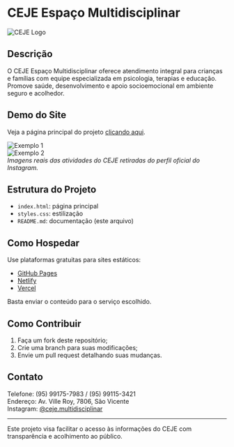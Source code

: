 # CEJE Espaço Multidisciplinar

![CEJE Logo](https://instagram.com/ceje.multidisciplinar/logo.jpg)  

## Descrição  
O CEJE Espaço Multidisciplinar oferece atendimento integral para crianças e famílias com equipe especializada em psicologia, terapias e educação. Promove saúde, desenvolvimento e apoio socioemocional em ambiente seguro e acolhedor.

## Demo do Site  
Veja a página principal do projeto [clicando aqui](https://seulink.github.io/ceje-espaco-multidisciplinar).  

![Exemplo 1](https://instagram.com/p/DP3xFBBjrTw/media/?size=l)  
![Exemplo 2](https://instagram.com/p/DGdRhSRu5wI/media/?size=l)  
*Imagens reais das atividades do CEJE retiradas do perfil oficial do Instagram.*

## Estrutura do Projeto  
- `index.html`: página principal  
- `styles.css`: estilização  
- `README.md`: documentação (este arquivo)  

## Como Hospedar  
Use plataformas gratuitas para sites estáticos:  
- [GitHub Pages](https://pages.github.com/)  
- [Netlify](https://www.netlify.com/)  
- [Vercel](https://vercel.com/)  

Basta enviar o conteúdo para o serviço escolhido.

## Como Contribuir  
1. Faça um fork deste repositório;  
2. Crie uma branch para suas modificações;  
3. Envie um pull request detalhando suas mudanças.  

## Contato  
Telefone: (95) 99175-7983 / (95) 99115-3421  
Endereço: Av. Ville Roy, 7806, São Vicente  
Instagram: [@ceje.multidisciplinar](https://www.instagram.com/ceje.multidisciplinar/)

---

Este projeto visa facilitar o acesso às informações do CEJE com transparência e acolhimento ao público.
